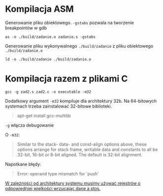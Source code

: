 # Kompilacja ASM

Generowanie pliku obiektowego. `-gstabs` pozwala na tworzenie breakpointów w gdb

```
as -o ./build/zadanie.o zadanie.s -gstabs
```

Generowanie pliku wykonywalnego `./build/zadanie` z pliku obiektowego `./build/zadanie.o`

```
ld -o ./build/zadanie ./build/zadanie.o
```

# Kompilacja razem z plikami C

```
gcc -g zad2.s zad2.c -o executable -m32
```

Dodatkowy argument `-m32` kompiluje dla architektury 32b. Na 64-bitowych systemach trzeba zainstalować 32-bitowe biblioteki.

> apt-get install gcc-multilib

`-g` włącza debugowanie

O `-m32`:

> Similar to the stack- data- and const-align options above, these options arrange for stack frame, writable data and constants to
> all be 32-bit, 16-bit or 8-bit aligned. The default is 32-bit alignment.

Napotkane błędy:

> Error: operand type mismatch for `push'

[W zależności od architektury systemu musimy używać rejestrów o odpowiedniej wielkości wrzucając dane a stos.](https://stackoverflow.com/questions/21245245/c-uses-assemble-operand-type-mismatch-for-push)


